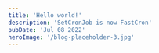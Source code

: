 ```yaml
---
title: 'Hello world!'
description: 'SetCronJob is now FastCron'
pubDate: 'Jul 08 2022'
heroImage: '/blog-placeholder-3.jpg'
---
```


